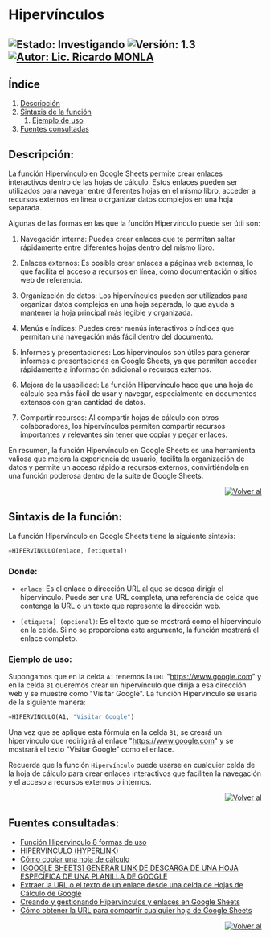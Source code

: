# Hipervínculos

![Estado: Investigando](https://img.shields.io/badge/Estado-Investigando-brightgreen)
![Versión: 1.3](https://img.shields.io/badge/Versión-1.3-blue)
[![Autor: Lic. Ricardo MONLA](https://img.shields.io/badge/Autor-Lic.%20Ricardo%20MONLA-orange)](mailto:rmonla@frlr.utn.edu.ar)
--------------  

## Índice

1. [Descripción](#descripción)
2. [Sintaxis de la función](#sintaxis-de-la-función)
   1. [Ejemplo de uso](#ejemplo-de-uso)
3. [Fuentes consultadas](#fuentes-consultadas)

   
## Descripción:
La función Hipervínculo en Google Sheets permite crear enlaces interactivos dentro de las hojas de cálculo. Estos enlaces pueden ser utilizados para navegar entre diferentes hojas en el mismo libro, acceder a recursos externos en línea o organizar datos complejos en una hoja separada.

Algunas de las formas en las que la función Hipervínculo puede ser útil son:

1. Navegación interna: Puedes crear enlaces que te permitan saltar rápidamente entre diferentes hojas dentro del mismo libro.

2. Enlaces externos: Es posible crear enlaces a páginas web externas, lo que facilita el acceso a recursos en línea, como documentación o sitios web de referencia.

3. Organización de datos: Los hipervínculos pueden ser utilizados para organizar datos complejos en una hoja separada, lo que ayuda a mantener la hoja principal más legible y organizada.

4. Menús e índices: Puedes crear menús interactivos o índices que permitan una navegación más fácil dentro del documento.

5. Informes y presentaciones: Los hipervínculos son útiles para generar informes o presentaciones en Google Sheets, ya que permiten acceder rápidamente a información adicional o recursos externos.

6. Mejora de la usabilidad: La función Hipervínculo hace que una hoja de cálculo sea más fácil de usar y navegar, especialmente en documentos extensos con gran cantidad de datos.

7. Compartir recursos: Al compartir hojas de cálculo con otros colaboradores, los hipervínculos permiten compartir recursos importantes y relevantes sin tener que copiar y pegar enlaces.

En resumen, la función Hipervínculo en Google Sheets es una herramienta valiosa que mejora la experiencia de usuario, facilita la organización de datos y permite un acceso rápido a recursos externos, convirtiéndola en una función poderosa dentro de la suite de Google Sheets.

[<p align="right">![Volver al ](https://img.shields.io/badge/Volver_al_-Índice-lightgrey)](#índice)</p>

## Sintaxis de la función:
La función Hipervínculo en Google Sheets tiene la siguiente sintaxis:
```python
=HIPERVINCULO(enlace, [etiqueta])
```
### Donde:

- `enlace`: Es el enlace o dirección URL al que se desea dirigir el hipervínculo. Puede ser una URL completa, una referencia de celda que contenga la URL o un texto que represente la dirección web.

- `[etiqueta] (opcional)`: Es el texto que se mostrará como el hipervínculo en la celda. Si no se proporciona este argumento, la función mostrará el enlace completo.

### Ejemplo de uso:

Supongamos que en la celda `A1` tenemos la `URL` "https://www.google.com" y en la celda `B1` queremos crear un hipervínculo que dirija a esa dirección web y se muestre como "Visitar Google". La función Hipervínculo se usaría de la siguiente manera:
```python
=HIPERVINCULO(A1, "Visitar Google")
```
Una vez que se aplique esta fórmula en la celda `B1`, se creará un hipervínculo que redirigirá al enlace "https://www.google.com" y se mostrará el texto "Visitar Google" como el enlace.

Recuerda que la función `Hipervínculo` puede usarse en cualquier celda de la hoja de cálculo para crear enlaces interactivos que faciliten la navegación y el acceso a recursos externos o internos.

[<p align="right">![Volver al ](https://img.shields.io/badge/Volver_al_-Índice-lightgrey)](#índice)</p>

## Fuentes consultadas:
- [Función Hipervinculo 8 formas de uso](https://sites.google.com/view/ofimaticaparaemprendedores/Hojas-de-Calculo/funci%C3%B3n-hiperv%C3%ADnculo-8-formas-de-uso)
- [HIPERVINCULO (HYPERLINK)](https://support.google.com/docs/answer/3093313?hl=es-419)
- [Cómo copiar una hoja de cálculo](http://gapps.upaep.mx/inicio/googledocs/tips-de-google-docs/cmo-copiar-una-hoja-de-clculo)
- [[GOOGLE SHEETS] GENERAR LINK DE DESCARGA DE UNA HOJA ESPECÍFICA DE UNA PLANILLA DE GOOGLE](https://www.youtube.com/watch?v=bi_j1XWRf9w)
- [Extraer la URL o el texto de un enlace desde una celda de Hojas de Cálculo de Google](https://www.youtube.com/watch?v=9RSPFD07tzg)
- [Creando y gestionando Hipervinculos y enlaces en Google Sheets](https://www.youtube.com/watch?v=l__n4u2_VuA)
- [Cómo obtener la URL para compartir cualquier hoja de Google Sheets](https://botize.com/es/app/gspreadsheet/share-sheet-url)

[<p align="right">![Volver al ](https://img.shields.io/badge/Volver_al_-Índice-lightgrey)](#índice)</p>
